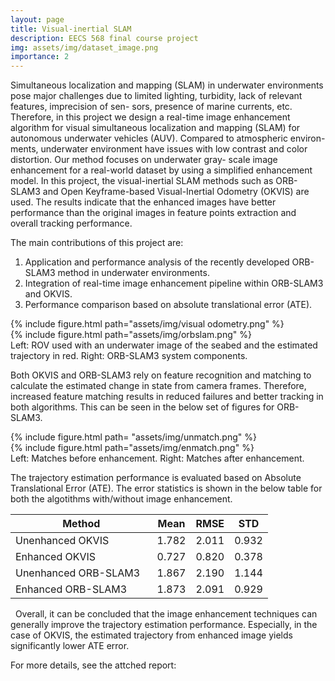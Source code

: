 ```yaml
---
layout: page
title: Visual-inertial SLAM
description: EECS 568 final course project
img: assets/img/dataset_image.png
importance: 2
---
```


Simultaneous localization and mapping (SLAM) in
underwater environments pose major challenges due to limited
lighting, turbidity, lack of relevant features, imprecision of sen-
sors, presence of marine currents, etc. Therefore, in this project
we design a real-time image enhancement algorithm for visual
simultaneous localization and mapping (SLAM) for autonomous
underwater vehicles (AUV). Compared to atmospheric environ-
ments, underwater environment have issues with low contrast
and color distortion. Our method focuses on underwater gray-
scale image enhancement for a real-world dataset by using a
simplified enhancement model. In this project, the visual-inertial
SLAM methods such as ORB-SLAM3 and Open Keyframe-based
Visual-Inertial Odometry (OKVIS) are used. The results indicate
that the enhanced images have better performance than the
original images in feature points extraction and overall tracking
performance.


The main contributions of this project are: 
1. Application and performance analysis of the recently developed ORB-SLAM3 method in underwater environments.
2. Integration of real-time image enhancement pipeline within ORB-SLAM3 and OKVIS. 
3. Performance comparison based on absolute translational error (ATE).  


<div class="row">
    <div class="col-sm mt-3 mt-md-0">
        {% include figure.html path="assets/img/visual odometry.png" %}
    </div>
    <div class="col-sm mt-3 mt-md-0">
        {% include figure.html path="assets/img/orbslam.png" %}
    </div>
</div>
<div class="caption">
   Left: ROV used with an underwater image of the seabed and the estimated trajectory in red. Right: ORB-SLAM3 system components.
</div>

Both OKVIS and ORB-SLAM3 rely on feature recognition and matching to calculate the estimated change in state from camera frames. 
Therefore, increased feature matching results in reduced failures and better tracking in both algorithms. This can be seen in the below set of figures for ORB-SLAM3. 

<div class="row">
    <div class="col-sm mt-3 mt-md-0">
        {% include figure.html path=
"assets/img/unmatch.png" %}
    </div>
    <div class="col-sm mt-3 mt-md-0">
        {% include figure.html path="assets/img/enmatch.png" %}
    </div>
</div>
<div class="caption">
   Left: Matches before enhancement. Right: Matches after enhancement.
</div>

The trajectory estimation performance is evaluated based on Absolute Translational Error (ATE). The error statistics is shown in the below table for both the algotithms with/without image enhancement.

<table>
<colgroup>
<col width="55%" />
<col width="15%" />
<col width="15%" />
<col width="15%" />
</colgroup>
<thead>
<tr class="header">
<th>Method</th>
<th>Mean</th>
<th>RMSE</th>
<th>STD</th>
</tr>
</thead>
<tbody>
<tr>
<td markdown="span">Unenhanced OKVIS</td>
<td markdown="span">1.782</td>
<td markdown="span">2.011</td>
<td markdown="span">0.932</td>
</tr>
<tr>
<td markdown="span">Enhanced OKVIS</td>
<td markdown="span">0.727</td>
<td markdown="span">0.820</td>
<td markdown="span">0.378</td>
</tr>
<tr>
<td markdown="span">Unenhanced ORB-SLAM3</td>
<td markdown="span">1.867</td>
<td markdown="span">2.190</td>
<td markdown="span">1.144</td>
</tr>
<tr>
<td markdown="span">Enhanced ORB-SLAM3</td>
<td markdown="span">1.873</td>
<td markdown="span">2.091</td>
<td markdown="span">0.929</td>
</tr>
</tbody>
</table>

&nbsp;
Overall, it can be concluded that the image enhancement techniques can generally improve the trajectory estimation performance. Especially, in the case of 
OKVIS, the estimated trajectory from enhanced image yields significantly lower ATE error. 

For more details, see the attched report: 

<object data="/assets/pdf/Final_Project_Report_Team_22.pdf" width="1000" height="1000" type='application/pdf'></object>

